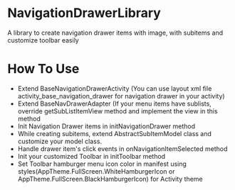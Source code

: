 # NavigationDrawerLibrary
A library to create navigation drawer items with image, with subitems and customize toolbar easily

# How To Use

- Extend BaseNavigationDrawerActivity (You can use layout xml file activity_base_navigation_drawer for navigation drawer in your activity)
- Extend BaseNavDrawerAdapter (If your menu items have sublists, override getSubListItemView method and implement the view in this method
- Init Navigation Drawer items in initNavigationDrawer method
- While creating subitems, extend AbstractSubItemModel class and customize your model class.
- Handle drawer item's click events in onNavigationItemSelected method
- Init your customized Toolbar in initToolbar method
- Set Toolbar hamburger menu icon color in manifest using styles(AppTheme.FullScreen.WhiteHamburgerIcon or AppTheme.FullScreen.BlackHamburgerIcon) for Activity theme


